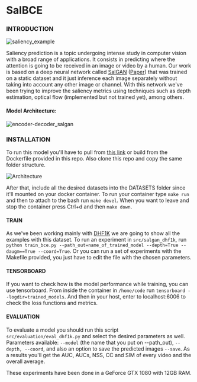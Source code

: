 # SalBCE

### INTRODUCTION

![saliency_example](https://user-images.githubusercontent.com/16901615/51334553-54a8de80-1a80-11e9-95f2-9a24f20cb4cc.png)

Saliency prediction is a topic undergoing intense study in computer vision with a broad range of applications. It consists in predicting where the attention is going to be received in an image or video by a human. Our work is based on a deep neural network called [SalGAN](https://github.com/imatge-upc/saliency-salgan-2017 "Code") ([Paper](https://arxiv.org/pdf/1701.01081.pdf "Paper")) that was trained on a static dataset and it just inference each image separately without taking into account any other image or channel. With this network we've been trying to improve the saliency metrics using techniques such as depth estimation, optical flow (implemented but not trained yet), among others.

#### Model Architecture:
![encoder-decoder_salgan](https://user-images.githubusercontent.com/16901615/51336894-f67efa00-1a85-11e9-80b4-86d85b29dc0c.png)


### INSTALLATION
To run this model you'll have to pull from [this link](https://cloud.docker.com/u/juanjo3ns/repository/docker/juanjo3ns/salgan_pytorch) or build from the Dockerfile provided in this repo.
Also clone this repo and copy the same folder structure.


![Architecture](https://user-images.githubusercontent.com/16901615/51333099-57ee9b00-1a7d-11e9-83c6-e3b003312396.png)


After that, include all the desired datasets into the DATASETS folder since it'll mounted on your docker container.
To run your container type `make run` and then to attach to the bash run `make devel`. When you want to leave and stop the container press Ctrl+d and then `make down`.

#### TRAIN
As we've been working mainly with [DHF1K](https://github.com/wenguanwang/DHF1K) we are going to show all the examples with this dataset.
To run an experiment in `src/salgan_dhf1k`, run `python train_bce.py --path_out=name_of_trained_model --depth=True --daugm==True --coord=True`. Or you can run a set of experiments with the Makefile provided, you just have to edit the file with the chosen parameters.

#### TENSORBOARD
If you want to check how is the model performance while training, you can use tensorboard. From inside the container in `/home/code` run `tensorboard --logdir=trained_models`. And then in your host, enter to localhost:6006 to check the loss functions and metrics.

#### EVALUATION
To evaluate a model you should run this script `src/evaluation/eval_dhf1k.py` and select the desired parameters as well. Parameters available: `--model` (the name that you put on --path_out), `--depth, --coord`, and also an option to save the predicted images `--save`. As a results you'll get the AUC, AUCs, NSS, CC and SIM of every video and the overall average.

These experiments have been done in a GeForce GTX 1080 with 12GB RAM.
